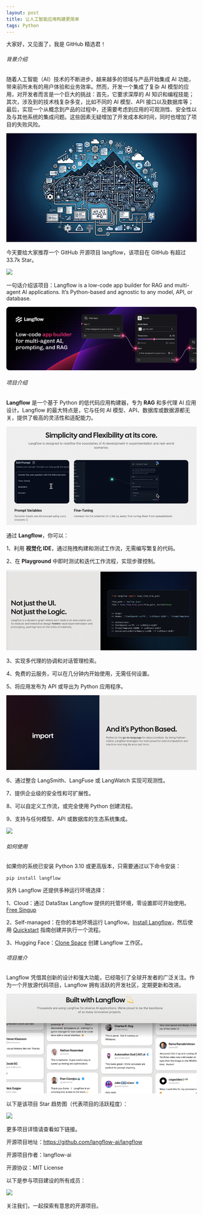 ```yaml
---
layout: post
title: 让人工智能应用构建更简单
tags: Python
---
```


大家好，又见面了，我是 GitHub 精选君！

###### 背景介绍

随着人工智能（AI）技术的不断进步，越来越多的领域与产品开始集成 AI 功能，带来前所未有的用户体验和业务效率。然而，开发一个集成了复杂 AI 模型的应用，对开发者而言是一个巨大的挑战：首先，它要求深厚的 AI 知识和编程技能；其次，涉及到的技术栈复杂多变，比如不同的 AI 模型、API 接口以及数据库等；最后，实现一个从概念到产品的过程中，还需要考虑到应用的可观测性、安全性以及与其他系统的集成问题。这些因素无疑增加了开发成本和时间，同时也增加了项目的失败风险。

![](https://raw.githubusercontent.com/ZhuPeng/pic/master/mac/compress_tmp-5eaf4c24d35c68feb499cad5f9c3d9c7.png)

今天要给大家推荐一个 GitHub 开源项目 langflow，该项目在 GitHub 有超过 33.7k Star。

![](https://stats.deeptrain.net/repo/langflow-ai/langflow/?theme=light)

一句话介绍该项目：Langflow is a low-code app builder for RAG and multi-agent AI applications. It’s Python-based and agnostic to any model, API, or database.

![](https://raw.githubusercontent.com/langflow-ai/langflow/master/./docs/static/img/hero.png)

###### 项目介绍

**Langflow** 是一个基于 Python 的低代码应用构建器，专为 **RAG** 和多代理 AI 应用设计。Langflow 的最大特点是，它与任何 AI 模型、API、数据库或数据源都无关，提供了极高的灵活性和适配能力。

![](https://raw.githubusercontent.com/ZhuPeng/pic/master/images/compress_image-20241020225204764.png)

通过 **Langflow**，你可以：

1、利用 **视觉化 IDE**，通过拖拽构建和测试工作流，无需编写繁复的代码。

2、在 **Playground** 中即时测试和迭代工作流程，实现步骤控制。

![](https://raw.githubusercontent.com/ZhuPeng/pic/master/images/compress_image-20241020225245861.png)

3、实现多代理的协调和对话管理检索。

4、免费的云服务，可以在几分钟内开始使用，无需任何设置。

5、将应用发布为 API 或导出为 Python 应用程序。

![](https://raw.githubusercontent.com/ZhuPeng/pic/master/images/compress_image-20241020225326629.png)

6、通过整合 LangSmith、LangFuse 或 LangWatch 实现可观测性。

7、提供企业级的安全性和可扩展性。

8、可以自定义工作流，或完全使用 Python 创建流程。

9、支持与任何模型、API 或数据库的生态系统集成。

![](https://github.com/user-attachments/assets/e9c96dc4-47bf-48ab-ad58-e01e038f25e8)

###### 如何使用

如果你的系统已安装 Python 3.10 或更高版本，只需要通过以下命令安装：

```shell
pip install langflow
```

另外 Langflow 还提供多种运行环境选择：

1、Cloud：通过 DataStax Langflow 提供的托管环境，零设置即可开始使用。[Free Singup](https://astra.datastax.com/signup?type=langflow)

2、Self-managed：在你的本地环境运行 Langflow。[Install Langflow](https://docs.langflow.org/getting-started-installation)，然后使用 [Quickstart](https://docs.langflow.org/getting-started-quickstart) 指南创建并执行一个流程。

3、Hugging Face：[Clone Space](https://huggingface.co/spaces/Langflow/Langflow?duplicate=true) 创建 Langflow 工作区。

###### 项目推介

Langflow 凭借其创新的设计和强大功能，已经吸引了全球开发者的广泛关注。作为一个开放源代码项目，Langflow 拥有活跃的开发社区，定期更新和改进。

![](https://raw.githubusercontent.com/ZhuPeng/pic/master/images/compress_image-20241020225640173.png)

以下是该项目 Star 趋势图（代表项目的活跃程度）：

![](https://api.star-history.com/svg?repos=langflow-ai/langflow&type=Timeline)

更多项目详情请查看如下链接。

开源项目地址：https://github.com/langflow-ai/langflow 

开源项目作者：langflow-ai

开源协议：MIT License

以下是参与项目建设的所有成员：

![](https://contrib.rocks/image?repo=langflow-ai/langflow)

关注我们，一起探索有意思的开源项目。

